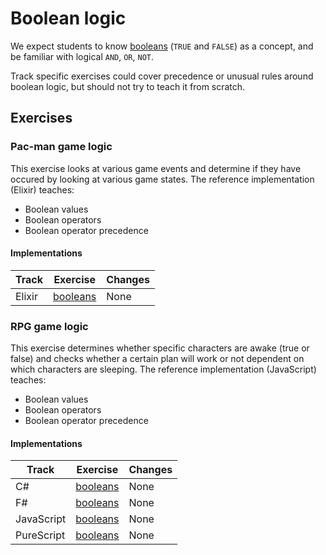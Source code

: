 # Boolean logic

We expect students to know [booleans](../types/boolean.md) (`TRUE` and `FALSE`) as a concept, and be familiar with logical `AND`, `OR`, `NOT`.

Track specific exercises could cover precedence or unusual rules around boolean logic, but should not try to teach it from scratch.

## Exercises

### Pac-man game logic

This exercise looks at various game events and determine if they have occured by looking at various game states. The reference implementation (Elixir) teaches:

- Boolean values
- Boolean operators
- Boolean operator precedence

#### Implementations

| Track  | Exercise                          | Changes |
| ------ | --------------------------------- | ------- |
| Elixir | [booleans][implementation-elixir] | None    |

### RPG game logic

This exercise determines whether specific characters are awake (true or false) and checks whether a certain plan will work or not dependent on which characters are sleeping. The reference implementation (JavaScript) teaches:

- Boolean values
- Boolean operators
- Boolean operator precedence

#### Implementations

| Track      | Exercise                              | Changes |
| ---------- | ------------------------------------- | ------- |
| C#         | [booleans][implementation-csharp]     | None    |
| F#         | [booleans][implementation-fsharp]     | None    |
| JavaScript | [booleans][implementation-javascript] | None    |
| PureScript | [booleans][implementation-purescript] | None    |

[implementation-elixir]: ../../languages/elixir/exercises/concept/pacman-rules/.docs/introduction.md
[implementation-csharp]: ../../languages/csharp/exercises/concept/booleans/.docs/introduction.md
[implementation-fsharp]: ../../languages/fsharp/exercises/concept/booleans/.docs/introduction.md
[implementation-javascript]: ../../languages/javascript/exercises/concept/booleans/.docs/introduction.md
[implementation-purescript]: ../../languages/purescript/exercises/concept/booleans/.docs/introduction.md
